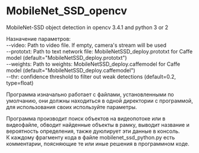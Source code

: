 # MobileNet_SSD_opencv
MobileNet-SSD object detection in opencv 3.4.1 and python 3 or 2  

Назначение параметров:  
--video:    Path to video file. If empty, camera's stream will be used  
--prototxt: Path to text network file: MobileNetSSD_deploy.prototxt for Caffe model (default="MobileNetSSD_deploy.prototxt")  
--weights:  Path to weights: MobileNetSSD_deploy.caffemodel for Caffe model (default="MobileNetSSD_deploy.caffemodel")  
--thr:      confidence threshold to filter out weak detections (default=0.2, type=float)  

Программа изначально работает с файлами, установленными по умолчанию, они должны находиться в одной директории с программой, для использования своих используйте параметры.  

Программа производит поиск объектов на видеопотоке или в видеофайле, обводит найденные объекты в рамку, выводит название и вероятность определения, также дуюлирует эти данные в консоль.  
К каждому фрагменту кода в файле mobilenet_ssd_python.py есть комментарии, поясняющие те или иные решения в программном коде.  
